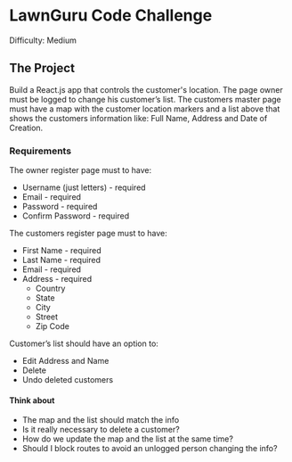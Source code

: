 # LawnGuru Code Challenge
Difficulty: Medium
## The Project
Build a React.js app that controls the customer's location. The page owner must be logged to change his customer’s list. The customers master page must have a map with the customer location markers and a list above that shows the customers information like: Full Name, Address and Date of Creation.
### Requirements
The owner register page must to have:
- Username (just letters) - required
- Email - required
- Password - required
- Confirm Password - required

The customers register page must to have:
- First Name - required
- Last Name - required
- Email - required
- Address - required
    - Country
    - State
    - City
    - Street
    - Zip Code

Customer’s list should have an option to:
- Edit Address and Name
- Delete
- Undo deleted customers

#### Think about
- The map and the list should match the info
- Is it really necessary to delete a customer?
- How do we update the map and the list at the same time?
- Should I block routes to avoid an unlogged person changing the info? 